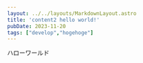 ```yaml
---
layout: ../../layouts/MarkdownLayout.astro
title: 'content2 hello world!'
pubDate: 2023-11-20
tags: ["develop","hogehoge"]
---
```


ハローワールド